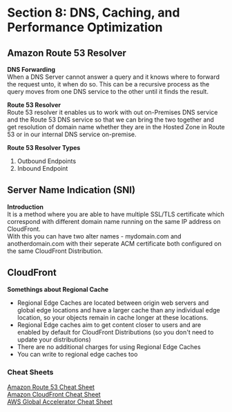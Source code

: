 # Section 8: DNS, Caching, and Performance Optimization

## Amazon Route 53 Resolver
__DNS Forwarding__  
When a DNS Server cannot answer a query and it knows where to forward the request unto, it when do so. This can be a recursive process as the query moves from one DNS service to the other until it finds the result.  

__Route 53 Resolver__  
Route 53 resolver it enables us to work with out on-Premises DNS service and the Route 53 DNS service so that we can bring the two together and get resolution of domain name whether they are in the Hosted Zone in Route 53 or in our internal DNS service on-premise.   

__Route 53  Resolver Types__  
1. Outbound Endpoints
2. Inbound Endpoint

## Server Name Indication (SNI)
__Introduction__  
It is a method where you are able to have multiple SSL/TLS certificate which correspond with different domain name running on the same IP address on CloudFront.   
With this you can have two alter names - mydomain.com and anotherdomain.com with their seperate ACM certificate both configured on the same CloudFront Distribution.   


## CloudFront
__Somethings about Regional Cache__  
* Regional Edge Caches are located between origin web servers and global edge locations and have a larger cache than any individual edge location, so your objects remain in cache longer at these locations.
* Regional Edge caches aim to get content closer to users and are enabled by default for CloudFront Distributions (so you don't need to update your distributions)
* There are no additional charges for using Regional Edge Caches
* You can write to regional edge caches too

### Cheat Sheets  
[Amazon Route 53 Cheat Sheet](https://digitalcloud.training/amazon-route-53/)  
[Amazon CloudFront Cheat Sheet](https://digitalcloud.training/amazon-cloudfront/)  
[AWS Global Accelerator Cheat Sheet](https://digitalcloud.training/aws-global-accelerator/)
